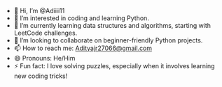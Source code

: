 - 👋 Hi, I’m @Adiiii11
- 👀 I’m interested in coding and learning Python.
- 🌱 I’m currently learning data structures and algorithms, starting with LeetCode challenges.
- 💞️ I’m looking to collaborate on beginner-friendly Python projects.
- 📫 How to reach me: Adityajr27066@gmail.com 
- 😄 Pronouns: He/Him
- ⚡ Fun fact: I love solving puzzles, especially when it involves learning new coding tricks!


<!---
Adiiii11/Adiiii11 is a ✨ special ✨ repository because its `README.md` (this file) appears on your GitHub profile.
You can click the Preview link to take a look at your changes.
--->
